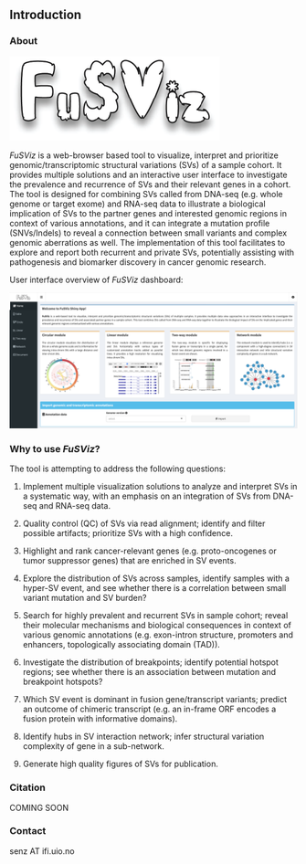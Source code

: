 ## Introduction

### About

![](logo_white_back.png)

*FuSViz* is a web-browser based tool to visualize, interpret and prioritize genomic/transcriptomic structural variations (SVs) of a sample cohort. It provides multiple solutions and an interactive user interface to investigate the prevalence and recurrence of SVs and their relevant genes in a cohort. The tool is designed for combining SVs called from DNA-seq (e.g. whole genome or target exome) and RNA-seq data to illustrate a biological implication of SVs to the partner genes and interested genomic regions in context of various annotations, and it can integrate a mutation profile (SNVs/Indels) to reveal a connection between small variants and complex genomic aberrations as well. The implementation of this tool facilitates to explore and report both recurrent and private SVs, potentially assisting with pathogenesis and biomarker discovery in cancer genomic research.

User interface overview of *FuSViz* dashboard:

![](Overview.png)

### Why to use *FuSViz*?

The tool is attempting to address the following questions:

1. Implement multiple visualization solutions to analyze and interpret SVs in a systematic way, with an emphasis on an integration of SVs from DNA-seq and RNA-seq data.

2. Quality control (QC) of SVs via read alignment; identify and filter possible artifacts; prioritize SVs with a high confidence.

3. Highlight and rank cancer-relevant genes (e.g. proto-oncogenes or tumor suppressor genes) that are enriched in SV events.

4. Explore the distribution of SVs across samples, identify samples with a hyper-SV event, and see whether there is a correlation between small variant mutation and SV burden?

5. Search for highly prevalent and recurrent SVs in sample cohort; reveal their molecular mechanisms and biological consequences in context of various genomic annotations (e.g. exon-intron structure, promoters and enhancers, topologically associating domain (TAD)).

6. Investigate the distribution of breakpoints; identify potential hotspot regions; see whether there is an association between mutation and breakpoint hotspots?

7. Which SV event is dominant in fusion gene/transcript variants; predict an outcome of chimeric transcript (e.g. an in-frame ORF encodes a fusion protein with informative domains).

8. Identify hubs in SV interaction network; infer structural variation complexity of gene in a sub-network.

9. Generate high quality figures of SVs for publication.

### Citation

COMING SOON

### Contact

senz AT ifi.uio.no

